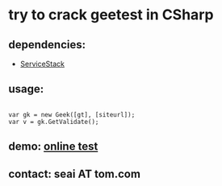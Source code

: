 # try to crack geetest in CSharp
## dependencies: ##
+ [ServiceStack](https://github.com/ServiceStack/ServiceStack/)

## usage: ##
<pre><code>
var gk = new Geek([gt], [siteurl]); 
var v = gk.GetValidate();
</code></pre>

## demo: [online test](http://120.25.101.52/gee/test.aspx )

## contact: seai AT tom.com ##